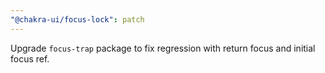 ```yaml
---
"@chakra-ui/focus-lock": patch
---
```


Upgrade `focus-trap` package to fix regression with return focus and initial
focus ref.
